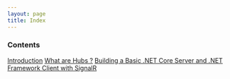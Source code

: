 ```yaml
---
layout: page
title: Index
---
```


### Contents 

[Introduction](https://devshank3.github.io/SignalRKB/Intro)
[What are Hubs ?](https://devshank3.github.io/SignalRKB/Hubs)
[Building a Basic .NET Core Server and .NET Framework Client with SignalR](https://devshank3.github.io/SignalRKB/BasicServerClient)

